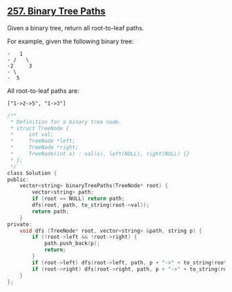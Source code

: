 ## [257. Binary Tree Paths](https://leetcode.com/problems/binary-tree-paths/#/description)

Given a binary tree, return all root-to-leaf paths.

For example, given the following binary tree:

```
·   1
· /   \
·2     3
· \
·  5
```

All root-to-leaf paths are:

```
["1->2->5", "1->3"]
```

```c
/**
 * Definition for a binary tree node.
 * struct TreeNode {
 *     int val;
 *     TreeNode *left;
 *     TreeNode *right;
 *     TreeNode(int x) : val(x), left(NULL), right(NULL) {}
 * };
 */
class Solution {
public:
    vector<string> binaryTreePaths(TreeNode* root) {
        vector<string> path;
        if (root == NULL) return path;
        dfs(root, path, to_string(root->val));
        return path;
    }
private:
    void dfs (TreeNode* root, vector<string> &path, string p) {
        if (!root->left && !root->right) {
            path.push_back(p);
            return;
        }
        if (root->left) dfs(root->left, path, p + "->" + to_string(root->left->val));
        if (root->right) dfs(root->right, path, p + "->" + to_string(root->right->val));
    }
};
```